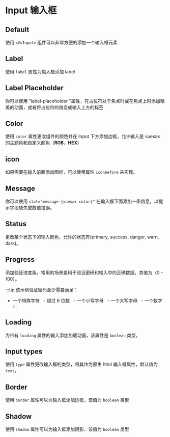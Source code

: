 # Input 输入框

<card>

## Default

使用 `<VsInput>` 组件可以非常方便的添加一个输入框元素

</card>

<card subtitle="Label">

## Label

使用 `label` 属性为输入框添加 label

</card>

<card subtitle="LabelPlaceholder">

## Label Placeholder

你可以使用 "label-placeholder "属性，在占位符处于焦点时或在焦点上时添加精美的动画，或者将占位符的值变成输入上方的标签

</card>

<card subtitle="Color">

## Color

使用 `color` 属性更改组件的颜色并在 Input 下方添加边框，允许输入是 vuesax 的主题色和自定义颜色（**RGB**，**HEX**)

</card>

<card subtitle="Icon">

## icon

如果需要在输入前面添加图标，可以使用属性 `iconbefore` 来实现。

</card>

<card subtitle="Message">

## Message

你可以使用 `slot="message-{vuesax color}"` 在输入框下面添加一条信息，以提示字段缺失或数值错误。

</card>

<card subtitle="Status">

## Status

更改某个状态下的输入颜色，允许的状态有(primary, success, danger, warn, dark)。

</card>

<card subtitle="Progress">

## Progress

添加验证进度条，常用的场景是用于验证密码和输入中的正确数据，其值为（0 - 100）。

:::tip
该示例验证密码至少需要满足：

- 一个特殊字符
  - 超过 6 位数
  - 一个小写字母
  - 一个大写字母
  - 一个数字
:::

</card>

<card subtitle="Loading">

## Loading

为带有 `loading` 属性的输入添加加载动画，该属性是 `boolean` 类型。

</card>

<card subtitle="InputTypes">

## Input types

使用 `type` 属性更改输入框的类型，将其作为原生 html 输入框属性，默认值为`text`。

</card>

<card subtitle="Border">

## Border

使用 `border` 属性可以为输入框添加边框，该值为 `boolean` 类型

</card>

<card subtitle="Shadow">

## Shadow

使用 `shadow` 属性可以为输入框添加阴影，该值为 `boolean` 类型

</card>

<script setup>
import Api from "../../../../theme/global-components/template/API.tsx"
</script>

<Api/>
